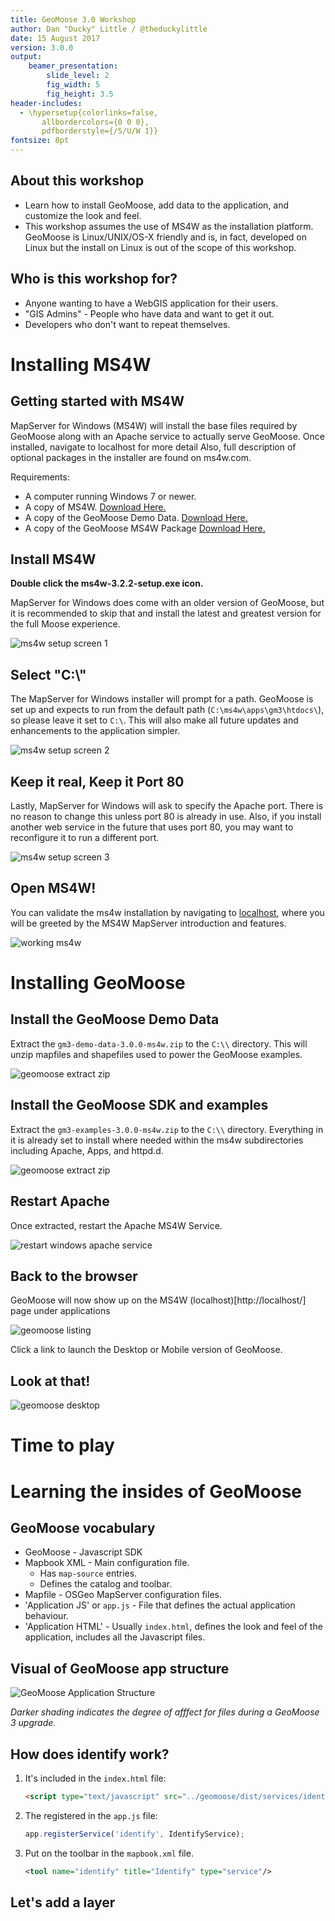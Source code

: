 ```yaml
---
title: GeoMoose 3.0 Workshop
author: Dan "Ducky" Little / @theduckylittle
date: 15 August 2017
version: 3.0.0
output:
    beamer_presentation:
        slide_level: 2
        fig_width: 5
        fig_height: 3.5
header-includes:
  - \hypersetup{colorlinks=false,
       allbordercolors={0 0 0},
       pdfborderstyle={/S/U/W 1}}
fontsize: 8pt
---
```


## About this workshop

* Learn how to install GeoMoose, add data to the application, and customize the look and feel.
* This workshop assumes the use of MS4W as the installation platform. GeoMoose is Linux/UNIX/OS-X
  friendly and is, in fact, developed on Linux but the install on Linux is out of the scope
  of this workshop.

## Who is this workshop for?

* Anyone wanting to have a WebGIS application for their users.
* "GIS Admins" - People who have data and want to get it out.
* Developers who don't want to repeat themselves.

# Installing MS4W

## Getting started with MS4W

MapServer for Windows (MS4W) will install the base files required by GeoMoose along with an Apache service to actually serve GeoMoose. Once installed, navigate to localhost for more detail  Also, full description of optional packages in the installer are found on ms4w.com.

Requirements:

 * A computer running Windows 7 or newer.
 * A copy of MS4W.  [Download Here.](http://ms4w.com)
 * A copy of the GeoMoose Demo Data. [Download Here.](https://www.geomoose.org/downloads/gm3-demo-data-3.0.0-ms4w.zip)
 * A copy of the GeoMoose MS4W Package [Download Here.](https://www.geomoose.org/downloads/gm3-examples-3.0.0-ms4w.zip)


## Install MS4W

**Double click the ms4w-3.2.2-setup.exe icon.**


MapServer for Windows does come with an older version of GeoMoose, but it is recommended to skip that and install the latest and greatest version for the full Moose experience.

![ms4w setup screen 1](../ms4w-quickstart/ms4w-setup-1.png)

## Select "C:\\"

The MapServer for Windows installer will prompt for a path. GeoMoose is set up and expects to run from the default path (`C:\ms4w\apps\gm3\htdocs\`), so please leave it set to `C:\`.  This will also make all future updates and enhancements to the application simpler.

![ms4w setup screen 2](../ms4w-quickstart/ms4w-setup-2.png)


## Keep it real, Keep it Port 80

Lastly, MapServer for Windows will ask to specify the Apache port. There is no reason to change this unless port 80 is already in use. Also, if you install another web service in the future that uses port 80, you may want to reconfigure it to run a different port.

![ms4w setup screen 3](../ms4w-quickstart/ms4w-setup-3.png)

## Open MS4W!

You can validate the ms4w installation by navigating to [localhost](http://localhost:80), where you will be greeted by the MS4W MapServer introduction and features.

![working ms4w](../ms4w-quickstart/ms4w-success.png)

# Installing GeoMoose

## Install the GeoMoose Demo Data

Extract the `gm3-demo-data-3.0.0-ms4w.zip` to the `C:\\` directory. This will unzip mapfiles and shapefiles used to power the GeoMoose examples.

![geomoose extract zip](../ms4w-quickstart/geomoose-setup-1.png)


## Install the GeoMoose SDK and examples

Extract the `gm3-examples-3.0.0-ms4w.zip` to the `C:\\` directory. Everything in it is already set to install where needed within the ms4w subdirectories including Apache, Apps, and httpd.d.

![geomoose extract zip](../ms4w-quickstart/geomoose-setup-1.png)

## Restart Apache

Once extracted, restart the Apache MS4W Service.

![restart windows apache service](../ms4w-quickstart/geomoose-setup-2.png)

## Back to the browser

GeoMoose will now show up on the MS4W (localhost)[http://localhost/] page under applications

![geomoose listing](../ms4w-quickstart/geomoose-success-1.png)

Click a link to launch the Desktop or Mobile version of GeoMoose.

## Look at that!

![geomoose desktop](../ms4w-quickstart/geomoose-success-2.png)


# Time to play

# Learning the insides of GeoMoose

## GeoMoose vocabulary

* GeoMoose - Javascript SDK
* Mapbook XML - Main configuration file.
    * Has `map-source` entries.
    * Defines the catalog and toolbar.
* Mapfile - OSGeo MapServer configuration files.
* 'Application JS' or `app.js` - File that defines the actual application behaviour.
* 'Application HTML' - Usually `index.html`, defines the look and feel of the application, includes all the Javascript files.

## Visual of GeoMoose app structure

![GeoMoose Application Structure](./gm3_structure.png)

*Darker shading indicates the degree of afffect for files during a GeoMoose 3 upgrade.*

## How does identify work?

1. It's included in the `index.html` file:
    ```html
    <script type="text/javascript" src="../geomoose/dist/services/identify.js"></script>
    ```

2. The registered in the `app.js` file:
    ```javascript
    app.registerService('identify', IdentifyService);
    ```

3. Put on the toolbar in the `mapbook.xml` file.
    ```xml
    <tool name="identify" title="Identify" type="service"/>
    ```

## Let's add a layer


